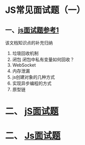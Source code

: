 # JS常见面试题（一）
##  一、[js面试题参考1](https://zhuanlan.zhihu.com/p/470579239#:~:text=%E3%80%90%E5%89%8D%E7%AB%AF%E9%9D%A2%E8%AF%95%E9%A2%98%E3%80%91%E2%80%94100%E5%A4%9A%E4%B8%AA%E5%B8%B8%E8%A7%81JS%E9%9D%A2%E8%AF%95%E9%A2%98-%E6%9C%89%E7%AD%94%E6%A1%88%201%201%E3%80%81JavaScript%E6%9C%89%E5%93%AA%E4%BA%9B%E5%9E%83%E5%9C%BE%E5%9B%9E%E6%94%B6%E6%9C%BA%E5%88%B6%EF%BC%9F%20%E6%9C%89%E4%BB%A5%E4%B8%8B%E5%9E%83%E5%9C%BE%E5%9B%9E%E6%94%B6%E6%9C%BA%E5%88%B6%E3%80%82%20%E6%A0%87%E8%AE%B0%E6%B8%85%E9%99%A4%EF%BC%88%20mark%20and%20sweep%EF%BC%89,innerHTML%E4%BF%AE%E6%94%B9%E5%86%85%E5%AE%B9%EF%BC%8C%E6%AF%8F%E6%AC%A1%E9%83%BD%E4%BC%9A%E5%88%B7%E6%96%B0%EF%BC%8C%E5%9B%A0%E6%AD%A4%E5%BE%88%E6%85%A2%E3%80%82%20...%208%208%E3%80%81%E5%A6%82%E4%BD%95%E5%9C%A8%E4%B8%8D%E6%94%AF%E6%8C%81%20JavaScript%E7%9A%84%E6%97%A7%E6%B5%8F%E8%A7%88%E5%99%A8%E4%B8%AD%E9%9A%90%E8%97%8F%20JavaScript%E4%BB%A3%E7%A0%81%EF%BC%9F%20...%20%E6%9B%B4%E5%A4%9A%E9%A1%B9%E7%9B%AE)
该文档知识点的补充归纳
1. 垃圾回收机制
2. 闭包
闭包中私有变量如何回收？
3. WebSocket
4. 内存泄漏
5. js创建对象的几种方式
6. 实现异步编程的方式
7. 原型链

# 二、 [jS面试题](https://juejin.cn/post/7049164339630047245)
# 二、 [Js面试题](https://juejin.cn/post/7049164339630047245)
